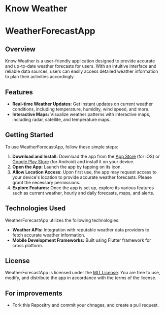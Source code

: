 # Know Weather
# WeatherForecastApp

## Overview
Know Weather is a user-friendly application designed to provide accurate and up-to-date weather forecasts for users. With an intuitive interface and reliable data sources, users can easily access detailed weather information to plan their activities accordingly.

## Features
- **Real-time Weather Updates:** Get instant updates on current weather conditions, including temperature, humidity, wind speed, and more.
- **Interactive Maps:** Visualize weather patterns with interactive maps, including radar, satellite, and temperature maps.

## Getting Started
To use WeatherForecastApp, follow these simple steps:
1. **Download and Install:** Download the app from the [App Store](#) (for iOS) or [Google Play Store](#) (for Android) and install it on your device.
2. **Open the App:** Launch the app by tapping on its icon.
3. **Allow Location Access:** Upon first use, the app may request access to your device's location to provide accurate weather forecasts. Please grant the necessary permissions.
4. **Explore Features:** Once the app is set up, explore its various features such as current weather, hourly and daily forecasts, maps, and alerts.

## Technologies Used
WeatherForecastApp utilizes the following technologies:
- **Weather APIs:** Integration with reputable weather data providers to fetch accurate weather information.
- **Mobile Development Frameworks:** Built using Flutter framework for cross platform.

## License
WeatherForecastApp is licensed under the [MIT License](LICENSE). You are free to use, modify, and distribute the app in accordance with the terms of the license.


## For improvements
- Fork this Repositry and commit your chnages, and create a pull request.
